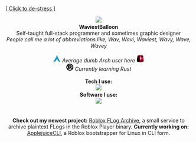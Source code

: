 [[ Click to de-stress ]](https://www.youtube.com/watch?v=qgU8vnRQbEg)


<p align="center">
  <img src="https://gitpfp.wav.blue/pfp?mag=0.5&wh=200&name=WaviestBalloon&colour=bedefa">
  <!-- https://github.com/WaviestBalloon/github-pfp -->
  <br><b>WaviestBalloon</b><br>
  Self-taught full-stack programmer and sometimes graphic designer<br>
  <i>People call me a lot of abbreviations like, Wav, Wavi, Waviest, Wavy, Wave, Wavey</i><br><br>
  <img src="assets/archlinux_icon.svg" width=20px> <i>Average dumb Arch user here</i> <img src="assets/rotating_light.gif" width=20px><br>
  <img src="assets/rust.svg" width=20px> <i>Currently learning Rust</i><br>
  <br>
  <b>Tech I use:</b><br>
  <a href="https://skillicons.dev">
    <img src="https://skillicons.dev/icons?i=js,ts,bash,rust,godot,html,css,lua,nodejs,powershell,py,tauri,threejs,tensorflow,svelte" />
  </a>
  <br>
  <b>Software I use:</b><br>
  <a href="https://skillicons.dev">
    <img src="https://skillicons.dev/icons?i=sentry,vercel,vscode,replit,cloudflare,raspberrypi,postman,nginx,linux,grafana,github,git,discord,supabase" />
  </a>
  <br>
  <br>
  <br>
  <b>Check out my newest project:</b> <a href="https://github.com/WaviestBalloon/RobloxFLogArchive">Roblox FLog Archive</a>, a small service to archive plaintext FLogs in the Roblox Player binary.
  <b>Currently working on:</b> <a href="https://github.com/WaviestBalloon/ApplejuiceCLI">ApplejuiceCLI</a>, a Roblox bootstrapper for Linux in CLI form.
</p>
